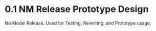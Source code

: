 # 0.1 NM Release Prototype Design
No Model Release. Used for Testing, Reverting, and Prototype usage.
